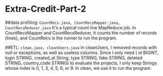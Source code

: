 # Extra-Credit-Part-2

##data profiling: 
``CountRecs.java, CountRecsMapper.java, CountRecsReducer.java``
It's a typical count line MapReduce job. In CountRecsMapper and CountRecsReducer, it counts the number of records (lines), and CountRecs is the runner to run the program. 


##ETL: 
``clean.java, cleanUsers.java``
In cleanUsers, I removed records with null or exceptions, as well as useless columns. Since I only need ( id BIGINT, login STRING, created_at String, type STRING, fake STRING, deleted STRING, country_code STRING) to evaluate the projects, I only keep Strings whose index is 0, 1, 3, 4, 5, 6, or 9. In clean, we use it to run the program.
